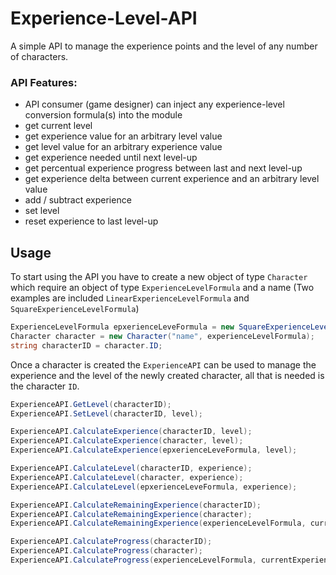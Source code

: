 # Experience-Level-API

A simple API to manage the experience points and the level of any number of characters.

### API Features:
* API consumer (game designer) can inject any experience-level conversion formula(s) into the module
* get current level
* get experience value for an arbitrary level value
* get level value for an arbitrary experience value
* get experience needed until next level-up
* get percentual experience progress between last and next level-up
* get experience delta between current experience and an arbitrary level value
* add / subtract experience
* set level
* reset experience to last level-up

## Usage

To start using the API you have to create a new object of type `Character` which require an object of type `ExperienceLevelFormula` and a name (Two examples are included `LinearExperienceLevelFormula` and `SquareExperienceLevelFormula`)
``` C#
ExperienceLevelFormula epxerienceLeveFormula = new SquareExperienceLevelFormula();
Character character = new Character("name", experienceLevelFormula); 
string characterID = character.ID;
```

Once a character is created the `ExperienceAPI` can be used to manage the experience and the level of the newly created character, all that is needed is the character `ID`.

``` C# 
ExperienceAPI.GetLevel(characterID);
ExperienceAPI.SetLevel(characterID, level);
```

``` C# 
ExperienceAPI.CalculateExperience(characterID, level);
ExperienceAPI.CalculateExperience(character, level);
ExperienceAPI.CalculateExperience(epxerienceLeveFormula, level);
```

``` C# 
ExperienceAPI.CalculateLevel(characterID, experience);
ExperienceAPI.CalculateLevel(character, experience);
ExperienceAPI.CalculateLevel(epxerienceLeveFormula, experience);
```

``` C# 
ExperienceAPI.CalculateRemainingExperience(characterID);
ExperienceAPI.CalculateRemainingExperience(character);
ExperienceAPI.CalculateRemainingExperience(experienceLevelFormula, currentExperience);
```

``` C# 
ExperienceAPI.CalculateProgress(characterID);
ExperienceAPI.CalculateProgress(character);
ExperienceAPI.CalculateProgress(experienceLevelFormula, currentExperience);
```

